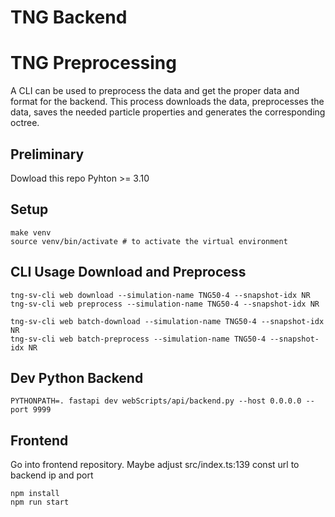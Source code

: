 # TNG Backend

# TNG Preprocessing
A CLI can be used to preprocess the data and get the proper data and format for the backend. This process downloads the data, preprocesses the data, saves the needed particle properties and generates the corresponding octree.

## Preliminary
Dowload this repo
Pyhton >= 3.10

## Setup

```
make venv
source venv/bin/activate # to activate the virtual environment
```

## CLI Usage Download and Preprocess

```
tng-sv-cli web download --simulation-name TNG50-4 --snapshot-idx NR
tng-sv-cli web preprocess --simulation-name TNG50-4 --snapshot-idx NR

tng-sv-cli web batch-download --simulation-name TNG50-4 --snapshot-idx NR
tng-sv-cli web batch-preprocess --simulation-name TNG50-4 --snapshot-idx NR
```

## Dev Python Backend

```
PYTHONPATH=. fastapi dev webScripts/api/backend.py --host 0.0.0.0 --port 9999
```

## Frontend

Go into frontend repository. Maybe adjust src/index.ts:139 const url to backend ip and port

```
npm install
npm run start
```
